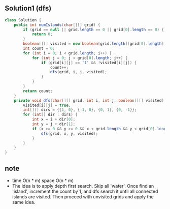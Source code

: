 ## Solution1 (dfs)
``` java
class Solution {
    public int numIslands(char[][] grid) {
        if (grid == null || grid.length == 0 || grid[0].length == 0) {
            return 0;
        }
        boolean[][] visited = new boolean[grid.length][grid[0].length];
        int count = 0;
        for (int i = 0; i < grid.length; i++) {
            for (int j = 0; j < grid[0].length; j++) {
                if (grid[i][j] == '1' && !visited[i][j]) {
                    count++;
                    dfs(grid, i, j, visited);
                }
            }
        }
        return count;
    }
    private void dfs(char[][] grid, int i, int j, boolean[][] visited) {
        visited[i][j] = true;
        int[][] dirs = {{1, 0}, {-1, 0}, {0, 1}, {0, -1}};
        for (int[] dir : dirs) {
            int x = i + dir[0];
            int y = j + dir[1];
            if (x >= 0 && y >= 0 && x < grid.length && y < grid[0].length && grid[x][y] == '1' && !visited[x][y]) {
                dfs(grid, x, y, visited);
            }
        }
    }
}
```

## note 
* time O(n * m) space O(n * m)
* The idea is to apply depth first search. Skip all 'water'. Once find an 'island', increment the count by 1, and dfs search it
until all connected islands are visited. Then proceed with unvisited grids and apply the same idea. 
